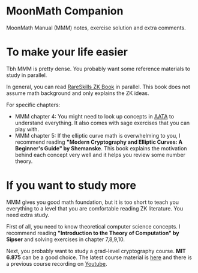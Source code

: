 # MoonMath Companion

MoonMath Manual (MMM) notes, exercise solution and extra comments.

# To make your life easier

Tbh MMM is pretty dense. You probably want some reference materials to study in parallel.

In general, you can read [RareSkills ZK Book](https://www.rareskills.io/zk-book) in parallel. This book does not assume math background and only explains the ZK ideas.

For specific chapters:

- MMM chapter 4: You might need to look up concepts in [AATA](http://abstract.ups.edu/aata/aata.html) to understand everything. It also comes with sage exercises that you can play with.
- MMM chapter 5: If the elliptic curve math is overwhelming to you, I recommend reading **"Modern Cryptography and Elliptic Curves: A Beginner's Guide" by Shemanske**. This book explains the motivation behind each concept very well and it helps you review some number theory.

# If you want to study more

MMM gives you good math foundation, but it is too short to teach you everything to a level that you are comfortable reading ZK literature. You need extra study.

First of all, you need to know theoretical computer science concepts. I recommend reading **"Introduction to the Theory of Computation" by Sipser** and solving exercises in chapter 7,8,9,10.

Next, you probably want to study a grad-level cryptography course. **MIT 6.875** can be a good choice. The latest course material is [here](http://mit6875.org/) and there is a previous course recording on [Youtube](https://youtube.com/playlist?list=PL6ogFv-ieghe8MOIcpD6UDtdK-UMHG8oH&si=DPqKr-lG2DRfirvh).

